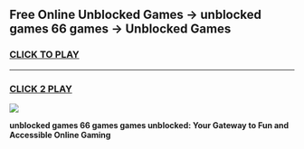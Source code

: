 
## Free Online Unblocked Games → unblocked games 66 games → Unblocked Games
<h3>
<a href="https://premium.freeplayer.one?title=unblocked_games_66_games&ref=21F">CLICK TO PLAY</a></h3>
<hr>

<h3>
<a href="https://premium.freeplayer.one?title=unblocked_games_66_games&ref=21F">CLICK 2 PLAY</a>
  
</h3>

<a href="https://premium.freeplayer.one?title=unblocked_games_66_games&ref=21F/"><img src="https://clearcache.store/games.png"></a>


**unblocked games 66 games games unblocked: Your Gateway to Fun and Accessible Online Gaming**
